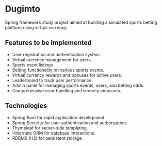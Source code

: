 # Dugimto

Spring framework study project aimed at building a simulated sports betting platform using virtual currency.

## Features to be Implemented
- User registration and authentication system.
- Virtual currency management for users.
- Sports event listings
- Betting functionality on various sports events.
- Virtual currency rewards and bonuses for active users.
- Leaderboard to track user performance.
- Admin panel for managing sports events, users, and betting odds.
- Comprehensive error handling and security measures.

## Technologies
- Spring Boot for rapid application development.
- Spring Security for user authentication and authorization.
- Thymeleaf for server-side templating.
- Hibernate ORM for database interactions.
- RDBMS (H2) for persistent storage.
